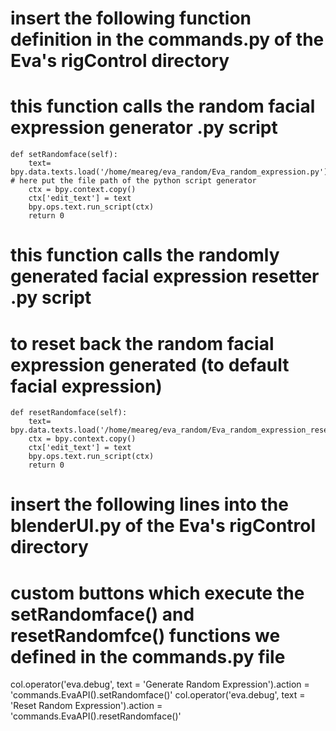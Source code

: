 # insert the following function definition in the commands.py of the Eva's rigControl directory
# this function calls the random facial expression generator .py script

    def setRandomface(self):
        text= bpy.data.texts.load('/home/meareg/eva_random/Eva_random_expression.py') # here put the file path of the python script generator
        ctx = bpy.context.copy()
        ctx['edit_text'] = text
        bpy.ops.text.run_script(ctx)   
        return 0

# this function calls the randomly generated facial expression resetter .py script

 # to reset back the random facial expression generated (to default facial expression)
    def resetRandomface(self):
        text= bpy.data.texts.load('/home/meareg/eva_random/Eva_random_expression_reset.py')
        ctx = bpy.context.copy()
        ctx['edit_text'] = text
        bpy.ops.text.run_script(ctx)
        return 0

# insert the following lines into the blenderUI.py of the Eva's rigControl directory

# custom buttons which execute the setRandomface() and resetRandomfce() functions we defined in the commands.py file 

col.operator('eva.debug', text = 'Generate Random Expression').action =  'commands.EvaAPI().setRandomface()'
col.operator('eva.debug', text = 'Reset Random Expression').action =  'commands.EvaAPI().resetRandomface()'


